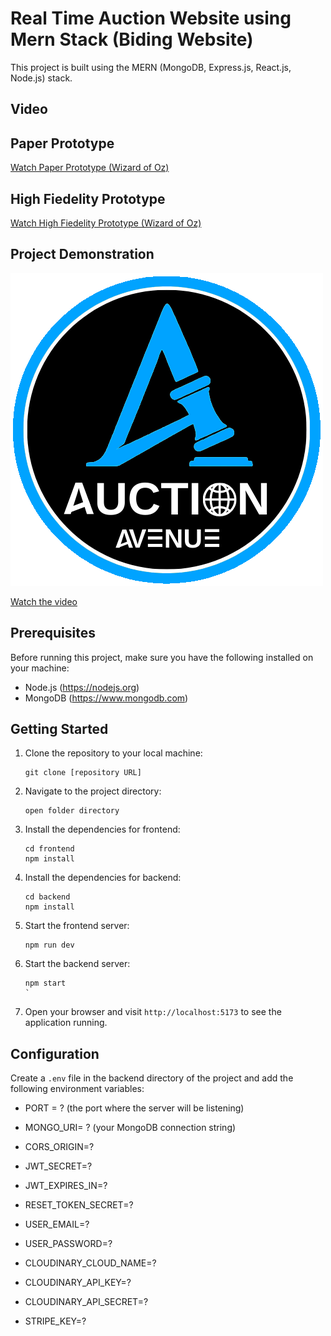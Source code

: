 # Real Time Auction Website using Mern Stack (Biding Website)


This project is built using the MERN (MongoDB, Express.js, React.js, Node.js) stack.

## Video

## Paper Prototype
[Watch Paper Prototype (Wizard of Oz) ](https://youtu.be/T7Qt8Cuadfc )

## High Fiedelity Prototype
[Watch High Fiedelity Prototype (Wizard of Oz) ](https://youtu.be/vbh60rDJo3g )

## Project Demonstration
[![Watch the video](./images/favicon.png)](https://youtu.be/EJKf4UQgONc )

[Watch the video](https://youtu.be/EJKf4UQgONc )




## Prerequisites

Before running this project, make sure you have the following installed on your machine:

- Node.js (https://nodejs.org)
- MongoDB (https://www.mongodb.com)

## Getting Started

1. Clone the repository to your local machine:

    ```shell
    git clone [repository URL]
    ```

2. Navigate to the project directory:

    ```shell
    open folder directory

    ```

3. Install the dependencies for frontend:

    ```shell
    cd frontend
    npm install
    
    ```
4. Install the dependencies for backend:

    ```shell
    cd backend
    npm install
    
    ```

5. Start the frontend server:

    ```shell
    npm run dev
    ```
5. Start the backend server:

    ```shell
    npm start
    `
5. Open your browser and visit `http://localhost:5173` to see the application running.

## Configuration

Create a `.env` file in the backend directory of the project and add the following environment variables:

- PORT = ? (the port where the server will be listening)
- MONGO_URI= ?     (your MongoDB connection string)

- CORS_ORIGIN=?
- JWT_SECRET=?
- JWT_EXPIRES_IN=?
- RESET_TOKEN_SECRET=?

- USER_EMAIL=?
- USER_PASSWORD=?

- CLOUDINARY_CLOUD_NAME=?
- CLOUDINARY_API_KEY=?
- CLOUDINARY_API_SECRET=?

- STRIPE_KEY=?






